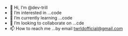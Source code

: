 - 👋 Hi, I’m @dev-trill
- 👀 I’m interested in ...code
- 🌱 I’m currently learning ...code
- 💞️ I’m looking to collaborate on ...cde
- 📫 How to reach me ...by email twrldofficial@gmail.com 

<!---
dev-trill/dev-trill is a ✨ special ✨ repository because its `README.md` (this file) appears on your GitHub profile.
You can click the Preview link to take a look at your changes.
--->
